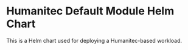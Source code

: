 # Humanitec Default Module Helm Chart

This is a Helm chart used for deploying a Humanitec-based workload.
